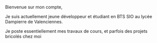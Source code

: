 Bienvenue sur mon compte,

Je suis actuellement jeune développeur et étudiant en BTS SIO au lycée Dampierre de Valenciennes.

Je poste essentiellement mes travaux de cours, et parfois des projets bricolés chez moi
